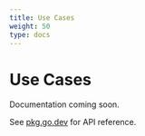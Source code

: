 ```yaml
---
title: Use Cases
weight: 50
type: docs
---
```


# Use Cases

Documentation coming soon.

See [pkg.go.dev](https://pkg.go.dev/github.com/z5labs/humus/job) for API reference.
